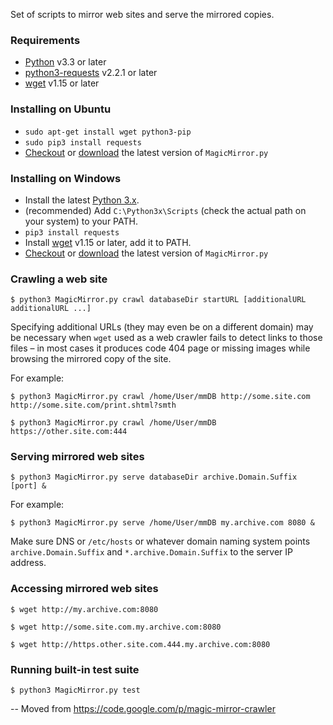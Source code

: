 Set of scripts to mirror web sites and serve the mirrored copies.

### Requirements ###

  * [Python](http://python.org) v3.3 or later
  * [python3-requests](http://pypi.python.org/pypi/requests/) v2.2.1 or later
  * [wget](http://www.gnu.org/software/wget/) v1.15 or later

### Installing on Ubuntu ###

  * `sudo apt-get install wget python3-pip`
  * `sudo pip3 install requests`
  * [Checkout](https://code.google.com/p/magic-mirror-crawler/source/checkout) or [download](https://magic-mirror-crawler.googlecode.com/git/MagicMirror.py) the latest version of `MagicMirror.py`

### Installing on Windows ###

  * Install the latest [Python 3.x](http://python.org/download/).
  * (recommended) Add `C:\Python3x\Scripts` (check the actual path on your system) to your PATH.
  * `pip3 install requests`
  * Install [wget](https://eternallybored.org/misc/wget/) v1.15 or later, add it to PATH.
  * [Checkout](https://code.google.com/p/magic-mirror-crawler/source/checkout) or [download](https://magic-mirror-crawler.googlecode.com/git/MagicMirror.py) the latest version of `MagicMirror.py`

### Crawling a web site ###

`$ python3 MagicMirror.py crawl databaseDir startURL [additionalURL additionalURL ...]`

Specifying additional URLs (they may even be on a different domain) may be necessary when `wget` used as a web crawler fails to detect links to those files &ndash; in most cases it produces code 404 page or missing images while browsing the mirrored copy of the site.

For example:

`$ python3 MagicMirror.py crawl /home/User/mmDB http://some.site.com http://some.site.com/print.shtml?smth`

`$ python3 MagicMirror.py crawl /home/User/mmDB https://other.site.com:444`

### Serving mirrored web sites ###

`$ python3 MagicMirror.py serve databaseDir archive.Domain.Suffix [port] &`

For example:

`$ python3 MagicMirror.py serve /home/User/mmDB my.archive.com 8080 &`

Make sure DNS or `/etc/hosts` or whatever domain naming system points `archive.Domain.Suffix` and `*.archive.Domain.Suffix` to the server IP address.

### Accessing mirrored web sites ###

`$ wget http://my.archive.com:8080`

`$ wget http://some.site.com.my.archive.com:8080`

`$ wget http://https.other.site.com.444.my.archive.com:8080`

### Running built-in test suite ###

`$ python3 MagicMirror.py test`

-- Moved from https://code.google.com/p/magic-mirror-crawler
